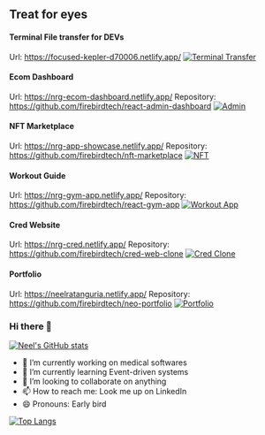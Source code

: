 ## Treat for eyes

#### Terminal File transfer for DEVs
Url: https://focused-kepler-d70006.netlify.app/
[![Terminal Transfer](https://boisterous-alpaca-37b7e6.netlify.app/assets/termtransfer.png)](https://focused-kepler-d70006.netlify.app/)

#### Ecom Dashboard
Url: https://nrg-ecom-dashboard.netlify.app/
Repository: https://github.com/firebirdtech/react-admin-dashboard
[![Admin](https://boisterous-alpaca-37b7e6.netlify.app/assets/admin.png)](https://nrg-ecom-dashboard.netlify.app/)

#### NFT Marketplace
Url: https://nrg-app-showcase.netlify.app/
Repository: https://github.com/firebirdtech/nft-marketplace
[![NFT](https://boisterous-alpaca-37b7e6.netlify.app/assets/capture.png)](https://nrg-app-showcase.netlify.app/)

#### Workout Guide
Url: https://nrg-gym-app.netlify.app/
Repository: https://github.com/firebirdtech/react-gym-app
[![Workout App](https://boisterous-alpaca-37b7e6.netlify.app/assets/gymapp.png)](https://nrg-gym-app.netlify.app/)

#### Cred Website
Url: https://nrg-cred.netlify.app/
Repository: https://github.com/firebirdtech/cred-web-clone
[![Cred Clone](https://boisterous-alpaca-37b7e6.netlify.app/assets/cred.png)](https://nrg-cred.netlify.app/)

#### Portfolio
Url: https://neelratanguria.netlify.app/
Repository: https://github.com/firebirdtech/neo-portfolio
[![Portfolio](https://boisterous-alpaca-37b7e6.netlify.app/assets/portfolio.png)](https://neelratanguria.netlify.app/)

### Hi there 👋

[![Neel's GitHub stats](https://github-readme-stats.vercel.app/api?username=neelratanguria)](https://github.com/anuraghazra/github-readme-stats)
- 🔭 I’m currently working on medical softwares
- 🌱 I’m currently learning Event-driven systems
- 👯 I’m looking to collaborate on anything
- 📫 How to reach me: Look me up on LinkedIn
- 😄 Pronouns: Early bird

[![Top Langs](https://github-readme-stats.vercel.app/api/top-langs/?username=neelratanguria&langs_count=8)](https://github.com/anuraghazra/github-readme-stats)
